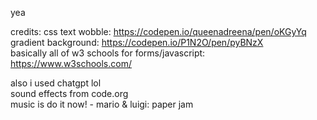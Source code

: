 yea

credits:
css text wobble: https://codepen.io/queenadreena/pen/oKGyYq <br>
gradient background: https://codepen.io/P1N2O/pen/pyBNzX <br>
basically all of w3 schools for forms/javascript: https://www.w3schools.com/ <br>

also i used chatgpt lol <br>
sound effects from code.org <br>
music is do it now! - mario & luigi: paper jam
